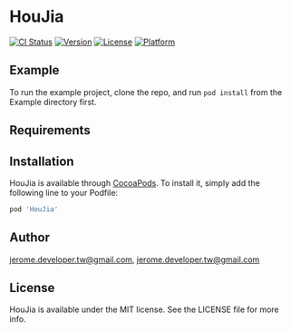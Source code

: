 # HouJia

[![CI Status](https://img.shields.io/travis/jerome.developer.tw@gmail.com/HouJia.svg?style=flat)](https://travis-ci.org/jerome.developer.tw@gmail.com/HouJia)
[![Version](https://img.shields.io/cocoapods/v/HouJia.svg?style=flat)](https://cocoapods.org/pods/HouJia)
[![License](https://img.shields.io/cocoapods/l/HouJia.svg?style=flat)](https://cocoapods.org/pods/HouJia)
[![Platform](https://img.shields.io/cocoapods/p/HouJia.svg?style=flat)](https://cocoapods.org/pods/HouJia)

## Example

To run the example project, clone the repo, and run `pod install` from the Example directory first.

## Requirements

## Installation

HouJia is available through [CocoaPods](https://cocoapods.org). To install
it, simply add the following line to your Podfile:

```ruby
pod 'HouJia'
```

## Author

jerome.developer.tw@gmail.com, jerome.developer.tw@gmail.com

## License

HouJia is available under the MIT license. See the LICENSE file for more info.
